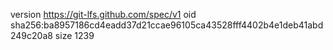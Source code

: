 version https://git-lfs.github.com/spec/v1
oid sha256:ba8957186cd4eadd37d21ccae96105ca43528fff4402b4e1deb41abd249c20a8
size 1239
